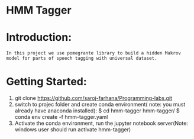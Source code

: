 # HMM Tagger

Introduction:
============

	In this project we use pomegrante library to build a hidden Makrov model for parts of speech tagging with universal dataset.
	

Getting Started:
===============
1. git clone https://github.com/saroj-farhana/Programming-labs.git
2. switch to projec folder and create conda environment( note: you must already have anaconda installed):
	$ cd hmm-tagger
	hmm-tagger/ $ conda env create -f hmm-tagger.yaml
3. Activate the conda environment, run the jupyter notebook server(Note: windows user should run activate hmm-tagger)

